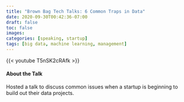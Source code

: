 ```yaml
---
title: "Brown Bag Tech Talks: 6 Common Traps in Data"
date: 2020-09-30T00:42:36-07:00
draft: false
toc: false
images:
categories: [speaking, startup]
tags: [big data, machine learning, management]
---
```


{{< youtube T5nSK2cRAfk >}}

#### About the Talk
Hosted a talk to discuss common issues when a startup is beginning to build out their data projects.